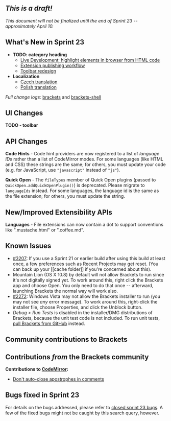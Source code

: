 _This is a draft!_
--------------------
_This document will not be finalized until the end of Sprint 23 -- approximately April 10._

What's New in Sprint 23
-----------------------
* **TODO: category heading**
    * [Live Development: highlight elements in browser from HTML code](https://trello.com/card/5-live-development-highlight-html-elements-in-browser-from-html/4f90a6d98f77505d7940ce88/565)
    * [Extension publishing workflow](https://trello.com/card/5-extension-publishing/4f90a6d98f77505d7940ce88/788)
    * [Toolbar redesign](https://trello.com/card/2-ux-implement-toolbar/4f90a6d98f77505d7940ce88/785)
* **Localization**
    * [Czech translation](https://github.com/adobe/brackets/pull/3150)
    * [Polish translation](https://github.com/adobe/brackets/pull/3235)

_Full change logs:_ [brackets](https://github.com/adobe/brackets/compare/sprint-22...sprint-23#commits_bucket) and [brackets-shell](https://github.com/adobe/brackets-shell/compare/sprint-22...sprint-23#commits_bucket)


UI Changes
----------
**TODO - toolbar**


API Changes
-----------
**Code Hints** - Code hint providers are now registered to a list of _language IDs_ rather than a list of CodeMirror modes. For some languages (like HTML and CSS) these strings are the same; for others, you must update your code (e.g. for JavaScript, use `"javascript"` instead of `"js"`).

**Quick Open** - The `fileTypes` member of Quick Open plugins (passed to `QuickOpen.addQuickOpenPlugin()`) is deprecated. Please migrate to `languageIds` instead. For some languages, the language id is the same as the file extension; for others, you must update the string.

New/Improved Extensibility APIs
-------------------------------
**Languages** - File extensions can now contain a dot to support conventions like ".mustache.html" or ".coffee.md".


Known Issues
------------
* [#3207](https://github.com/adobe/brackets/issues/3207): If you use a Sprint 21 or earlier build after using this build at least once, a few preferences such as Recent Projects may get reset. (You can back up your [[cache folder]] if you're concerned about this).
* Mountain Lion (OS X 10.8) by default will not allow Brackets to run since it's not digitally signed yet.  To work around this, right click the Brackets app and choose Open.  You only need to do that once -- afterward, launching Brackets the normal way will work also.
* [#2272](https://github.com/adobe/brackets/issues/2272): Windows Vista may not allow the Brackets installer to run (you may not see _any_ error message). To work around this, right-click the installer file, choose Properties, and click the Unblock button.
* _Debug > Run Tests_ is disabled in the installer/DMG distributions of Brackets, because the unit test code is not included. To run unit tests, [pull Brackets from GitHub](https://github.com/adobe/brackets/wiki/How-to-Hack-on-Brackets#wiki-getcode) instead.

Community contributions to Brackets
-----------------------------------

Contributions _from_ the Brackets community
-------------------------------------------
**Contributions to [CodeMirror](https://github.com/marijnh/CodeMirror):**
* [Don't auto-close apostrophes in comments](https://github.com/marijnh/CodeMirror/commit/c1b7ea4)

Bugs fixed in Sprint 23
-----------------------
For details on the bugs addressed, please refer to [closed sprint 23 bugs](https://github.com/adobe/brackets/issues?labels=&milestone=10&state=closed). A few of the fixed bugs might not be caught by this search query, however.